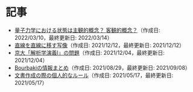 # 記事

- [量子力学における状態は主観的概念？ 客観的概念？](quantum-state.md)（作成日: 2022/03/10，最終更新日: 2022/03/14）
- [直線を直線に移す写像](line-map.md)（作成日: 2021/12/12，最終更新日: 2021/12/12）
- [京大「解析学演義I」の問題](engi.md)（作成日: 2021/12/04，最終更新日: 2021/12/04）
- [Bourbakiの情報まとめ](bourbaki.md)（作成日: 2021/08/29，最終更新日: 2021/09/08）
- [文書作成の際の個人的なルール](doc-rules.md)（作成日: 2021/05/17，最終更新日: 2021/05/17）
